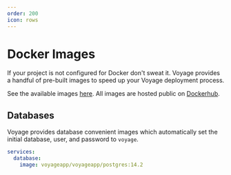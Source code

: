 ```yaml
---
order: 200
icon: rows
---
```


# Docker Images

If your project is not configured for Docker don't sweat it. Voyage provides a handful of pre-built images to speed up your Voyage deployment process.

See the available images [here](https://github.com/voyageapps/public-images).
All images are hosted public on [Dockerhub](https://hub.docker.com/orgs/voyageapp/repositories).

## Databases

Voyage provides database convenient images which automatically set the initial database, user, and password to `voyage`.

```yaml
services:
  database:
    image: voyageapp/voyageapp/postgres:14.2
```
